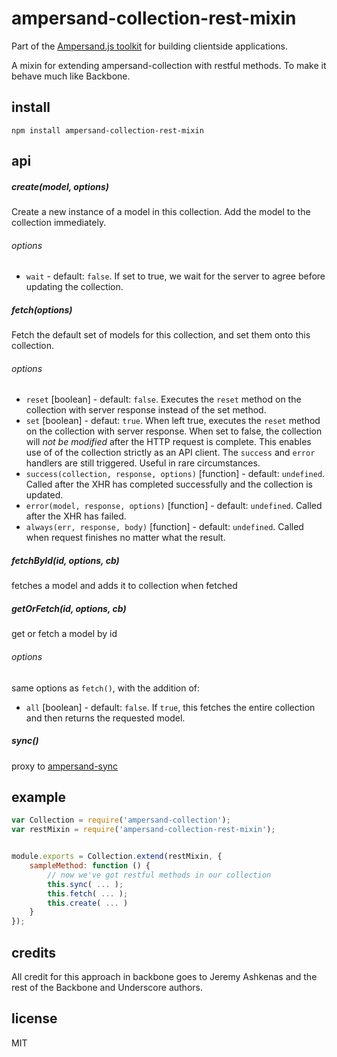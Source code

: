 # ampersand-collection-rest-mixin

<!-- starthide -->
Part of the [Ampersand.js toolkit](http://ampersandjs.com) for building clientside applications.
<!-- endhide -->

A mixin for extending ampersand-collection with restful methods. To make it behave much like Backbone.

## install

```
npm install ampersand-collection-rest-mixin
```

## api

##### create(model, options)

Create a new instance of a model in this collection. Add the model to the collection immediately.

###### options

- `wait` - default: `false`. If set to true, we wait for the server to agree before updating the collection.

##### fetch(options)

Fetch the default set of models for this collection, and set them onto this collection.

###### options

- `reset` [boolean] - default: `false`.  Executes the `reset` method on the collection with server response instead of the set method.
- `set` [boolean] - defaut: `true`.  When left true, executes the `reset` method on the collection with server response.  When set to false, the collection will *not be modified* after the HTTP request is complete.  This enables use of of the collection strictly as an API client.  The `success` and `error` handlers are still triggered. Useful in rare circumstances.
- `success(collection, response, options)` [function] - default: `undefined`.  Called after the XHR has completed successfully and the collection is updated.
- `error(model, response, options)` [function] - default: `undefined`.  Called after the XHR has failed.
- `always(err, response, body)` [function] - default: `undefined`. Called when request finishes no matter what the result.

##### fetchById(id, options, cb)

fetches a model and adds it to collection when fetched

##### getOrFetch(id, options, cb)

get or fetch a model by id

###### options

same options as `fetch()`, with the addition of:

- `all` [boolean] - default: `false`. If `true`, this fetches the entire collection and then returns the requested model.

##### sync()

proxy to [ampersand-sync](AmpersandJS/ampersand-sync)

## example

```javascript
var Collection = require('ampersand-collection');
var restMixin = require('ampersand-collection-rest-mixin');


module.exports = Collection.extend(restMixin, {
    sampleMethod: function () {
        // now we've got restful methods in our collection
        this.sync( ... );
        this.fetch( ... );
        this.create( ... )
    }
});
```

## credits

All credit for this approach in backbone goes to Jeremy Ashkenas and the rest of the Backbone and Underscore authors.

## license

MIT
